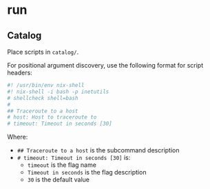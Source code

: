 # run

## Catalog

Place scripts in `catalog/`.

For positional argument discovery, use the following format for script headers:

```bash
#! /usr/bin/env nix-shell
#! nix-shell -i bash -p inetutils
# shellcheck shell=bash
#
## Traceroute to a host
# host: Host to traceroute to
# timeout: Timeout in seconds [30]
```

Where:

- `## Traceroute to a host` is the subcommand description
- `# timeout: Timeout in seconds [30]` is:
  - `timeout` is the flag name
  - `Timeout in seconds` is the flag description
  - `30` is the default value
